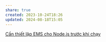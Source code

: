 ```yaml
---
share: true
created: 2023-10-24T18:26
updated: 2024-08-18T15:05
---
```

[Cần thiết lập EMS cho Node.js trước khi chạy](./C%E1%BA%A7n%20thi%E1%BA%BFt%20l%E1%BA%ADp%20EMS%20cho%20Node.js%20tr%C6%B0%E1%BB%9Bc%20khi%20ch%E1%BA%A1y.md) 
